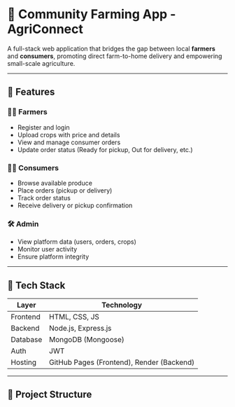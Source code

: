 # 🌿 Community Farming App - AgriConnect

A full-stack web application that bridges the gap between local **farmers** and **consumers**, promoting direct farm-to-home delivery and empowering small-scale agriculture.

---

## 🚀 Features

### 👨‍🌾 Farmers
- Register and login
- Upload crops with price and details
- View and manage consumer orders
- Update order status (Ready for pickup, Out for delivery, etc.)

### 🧑‍💼 Consumers
- Browse available produce
- Place orders (pickup or delivery)
- Track order status
- Receive delivery or pickup confirmation

### 🛠 Admin
- View platform data (users, orders, crops)
- Monitor user activity
- Ensure platform integrity

---

## 🧱 Tech Stack

| Layer      | Technology          |
|------------|---------------------|
| Frontend   | HTML, CSS, JS       |
| Backend    | Node.js, Express.js |
| Database   | MongoDB (Mongoose)  |
| Auth       | JWT                 |
| Hosting    | GitHub Pages (Frontend), Render (Backend) |

---

## 📁 Project Structure

